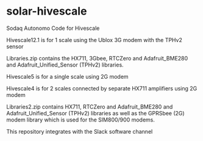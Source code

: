 # solar-hivescale
Sodaq Autonomo Code for Hivescale

Hivescale12.1 is for 1 scale using the Ublox 3G modem with the TPHv2 sensor

Libraries.zip contains the HX711, 3Gbee, RTCZero and Adafruit_BME280 and Adafruit_Unified_Sensor (TPHv2) libraries.

Hivescale5 is for a single scale using 2G modem

Hivescale4 is for 2 scales connected by separate HX711 amplifiers using 2G modem

Libraries2.zip contains HX711, RTCZero and Adafruit_BME280 and Adafruit_Unified_Sensor (TPHv2) libraries as well as the GPRSbee (2G) modem library which is  used for the SIM800/900 modems.

This repository integrates with the Slack software channel
